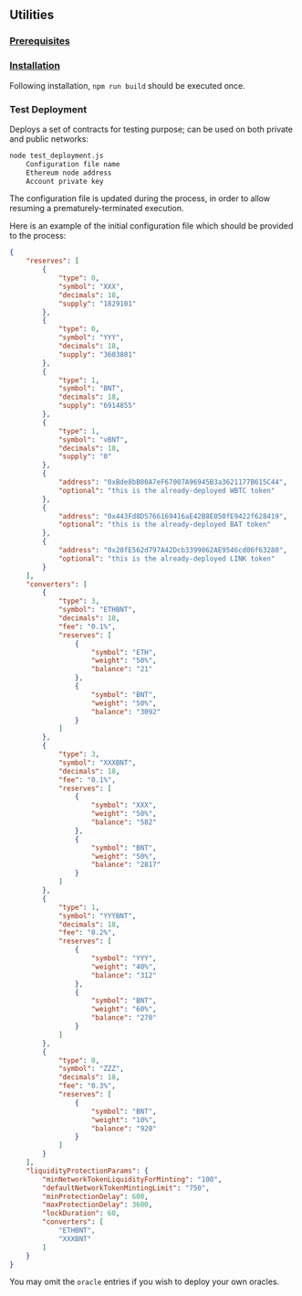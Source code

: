 ## Utilities

### [Prerequisites](../../README.md#prerequisites)

### [Installation](../../README.md#installation)

Following installation, `npm run build` should be executed once.

### Test Deployment

Deploys a set of contracts for testing purpose; can be used on both private and public networks:
```bash
node test_deployment.js
    Configuration file name
    Ethereum node address
    Account private key
```

The configuration file is updated during the process, in order to allow resuming a prematurely-terminated execution.

Here is an example of the initial configuration file which should be provided to the process:
```json
{
    "reserves": [
        {
            "type": 0,
            "symbol": "XXX",
            "decimals": 18,
            "supply": "1829101"
        },
        {
            "type": 0,
            "symbol": "YYY",
            "decimals": 18,
            "supply": "3603801"
        },
        {
            "type": 1,
            "symbol": "BNT",
            "decimals": 18,
            "supply": "6914855"
        },
        {
            "type": 1,
            "symbol": "vBNT",
            "decimals": 18,
            "supply": "0"
        },
        {
            "address": "0xBde8bB00A7eF67007A96945B3a3621177B615C44",
            "optional": "this is the already-deployed WBTC token"
        },
        {
            "address": "0x443Fd8D5766169416aE42B8E050fE9422f628419",
            "optional": "this is the already-deployed BAT token"
        },
        {
            "address": "0x20fE562d797A42Dcb3399062AE9546cd06f63280",
            "optional": "this is the already-deployed LINK token"
        }
    ],
    "converters": [
        {
            "type": 3,
            "symbol": "ETHBNT",
            "decimals": 18,
            "fee": "0.1%",
            "reserves": [
                {
                    "symbol": "ETH",
                    "weight": "50%",
                    "balance": "21"
                },
                {
                    "symbol": "BNT",
                    "weight": "50%",
                    "balance": "3092"
                }
            ]
        },
        {
            "type": 3,
            "symbol": "XXXBNT",
            "decimals": 18,
            "fee": "0.1%",
            "reserves": [
                {
                    "symbol": "XXX",
                    "weight": "50%",
                    "balance": "582"
                },
                {
                    "symbol": "BNT",
                    "weight": "50%",
                    "balance": "2817"
                }
            ]
        },
        {
            "type": 1,
            "symbol": "YYYBNT",
            "decimals": 18,
            "fee": "0.2%",
            "reserves": [
                {
                    "symbol": "YYY",
                    "weight": "40%",
                    "balance": "312"
                },
                {
                    "symbol": "BNT",
                    "weight": "60%",
                    "balance": "270"
                }
            ]
        },
        {
            "type": 0,
            "symbol": "ZZZ",
            "decimals": 18,
            "fee": "0.3%",
            "reserves": [
                {
                    "symbol": "BNT",
                    "weight": "10%",
                    "balance": "920"
                }
            ]
        }
    ],
    "liquidityProtectionParams": {
        "minNetworkTokenLiquidityForMinting": "100",
        "defaultNetworkTokenMintingLimit": "750",
        "minProtectionDelay": 600,
        "maxProtectionDelay": 3600,
        "lockDuration": 60,
        "converters": [
            "ETHBNT",
            "XXXBNT"
        ]
    }
}
```

You may omit the `oracle` entries if you wish to deploy your own oracles.